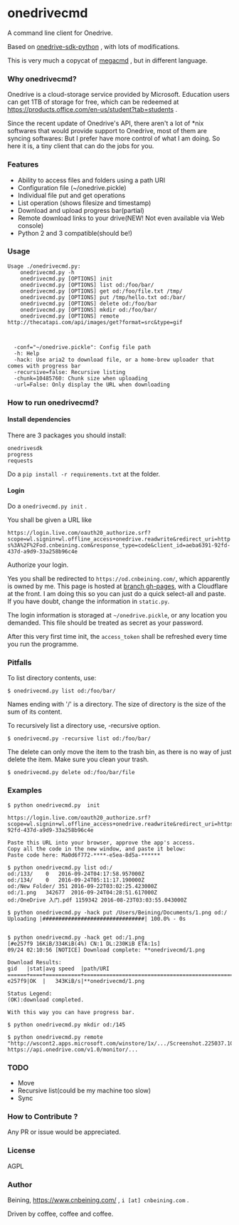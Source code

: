onedrivecmd
=======

A command line client for Onedrive.

Based on [onedrive-sdk-python](https://github.com/OneDrive/onedrive-sdk-python) , with lots of modifications.

This is very much a copycat of [megacmd](https://github.com/t3rm1n4l/megacmd) , but in different language.


### Why onedrivecmd?
Onedrive is a cloud-storage service provided by Microsoft. Education users can get 1TB of storage for free, which can be redeemed at https://products.office.com/en-us/student?tab=students .

Since the recent update of Onedrive's API, there aren't a lot of *nix softwares that would provide support to Onedrive, most of them are syncing softwares: But I prefer have more control of what I am doing. So here it is, a tiny client that can do the jobs for you.

### Features
  - Ability to access files and folders using a path URI
  - Configuration file (~/onedrive.pickle)
  - Individual file put and get operations
  - List operation (shows filesize and timestamp)
  - Download and upload progress bar(partial)
  - Remote download links to your drive(NEW! Not even available via Web console)
  - Python 2 and 3 compatible(should be!)

### Usage
    Usage ./onedrivecmd.py:
        onedrivecmd.py -h 
        onedrivecmd.py [OPTIONS] init
        onedrivecmd.py [OPTIONS] list od:/foo/bar/
        onedrivecmd.py [OPTIONS] get od:/foo/file.txt /tmp/
        onedrivecmd.py [OPTIONS] put /tmp/hello.txt od:/bar/
        onedrivecmd.py [OPTIONS] delete od:/foo/bar
        onedrivecmd.py [OPTIONS] mkdir od:/foo/bar/
        onedrivecmd.py [OPTIONS] remote http://thecatapi.com/api/images/get?format=src&type=gif
        


      -conf="~/onedrive.pickle": Config file path
      -h: Help
      -hack: Use aria2 to download file, or a home-brew uploader that comes with progress bar
      -recursive=false: Recursive listing
      -chunk=10485760: Chunk size when uploading
      -url=False: Only display the URL when downloading



### How to run onedrivecmd?

#### Install dependencies

There are 3 packages you should install:

    onedrivesdk
    progress
    requests

Do a ```pip install -r requirements.txt``` at the folder.

#### Login

Do a ```onedrivecmd.py init``` .

You shall be given a URL like

```https://login.live.com/oauth20_authorize.srf?scope=wl.signin+wl.offline_access+onedrive.readwrite&redirect_uri=https%3A%2F%2Fod.cnbeining.com&response_type=code&client_id=aeba6391-92fd-437d-a9d9-33a258b96c4e```

Authorize your login. 

Yes you shall be redirected to ```https://od.cnbeining.com/```, which apparently is owned by me. This page is hosted at [branch gh-pages](https://github.com/cnbeining/onedrivecmd/blob/gh-pages/index.html), with a Cloudflare at the front. I am doing this so you can just do a quick select-all and paste. If you have doubt, change the information in ```static.py```.

The login information is storaged at ```~/onedrive.pickle```, or any location you demanded. This file should be treated as secret as your password.

After this very first time init, the ```access_token``` shall be refreshed every time you run the programme.


### Pitfalls
To list directory contents, use:

    $ onedrivecmd.py list od:/foo/bar/

Names ending with '/' is a directory. The size of directory is the size of the sum of its content.

To recursively list a directory use, -recursive option.

    $ onedrivecmd.py -recursive list od:/foo/bar/

The delete can only move the item to the trash bin, as there is no way of just delete the item. Make sure you clean your trash.

    $ onedrivecmd.py delete od:/foo/bar/file


### Examples
    $ python onedrivecmd.py  init
    
    https://login.live.com/oauth20_authorize.srf?scope=wl.signin+wl.offline_access+onedrive.readwrite&redirect_uri=https%3A%2F%2Fod.cnbeining.com&response_type=code&client_id=aeba6391-92fd-437d-a9d9-33a258b96c4e
    
    Paste this URL into your browser, approve the app's access.
    Copy all the code in the new window, and paste it below:
    Paste code here: Ma0d6f772-****-e5ea-8d5a-******    

    $ python onedrivecmd.py list od:/
    od:/133/	0	2016-09-24T04:17:58.957000Z
    od:/134/	0	2016-09-24T05:11:17.190000Z
    od:/New Folder/	351	2016-09-22T03:02:25.423000Z
    od:/1.png	342677	2016-09-24T04:28:51.617000Z
    od:/OneDrive 入门.pdf	1159342	2016-08-23T03:03:55.043000Z

    $ python onedrivecmd.py -hack put /Users/Beining/Documents/1.png od:/
    Uploading |################################| 100.0% - 0s


    $ python onedrivecmd.py -hack get od:/1.png
    [#e257f9 16KiB/334KiB(4%) CN:1 DL:230KiB ETA:1s]                                                                                                                            
    09/24 02:10:56 [NOTICE] Download complete: **onedrivecmd/1.png
    
    Download Results:
    gid   |stat|avg speed  |path/URI
    ======+====+===========+=======================================================
    e257f9|OK  |   343KiB/s|**onedrivecmd/1.png
    
    Status Legend:
    (OK):download completed.
    
    With this way you can have progress bar.

    $ python onedrivecmd.py mkdir od:/145

    $ python onedrivecmd.py remote "http://wscont2.apps.microsoft.com/winstore/1x/.../Screenshot.225037.100000.jpg"
    https://api.onedrive.com/v1.0/monitor/...

### TODO

* Move
* Recursive list(could be my machine too slow)
* Sync

### How to Contribute ?

Any PR or issue would be appreciated. 

### License

AGPL

### Author

Beining, https://www.cnbeining.com/ , ```i [at] cnbeining.com``` .

Driven by coffee, coffee and coffee.